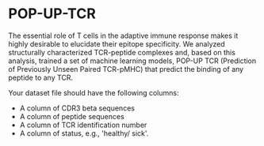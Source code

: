 # POP-UP-TCR
The essential role of T cells in the adaptive immune response makes it highly desirable to elucidate their epitope specificity. We analyzed structurally characterized TCR-peptide complexes and, based on this analysis, trained a set of machine learning models, POP-UP TCR (Prediction of Previously Unseen Paired TCR-pMHC) that predict the binding of any peptide to any TCR. 

Your dataset file should have the following columns:
- A column of CDR3 beta sequences 
- A column of peptide sequences
- A column of TCR identification number
- A column of status, e.g., 'healthy/ sick'.

